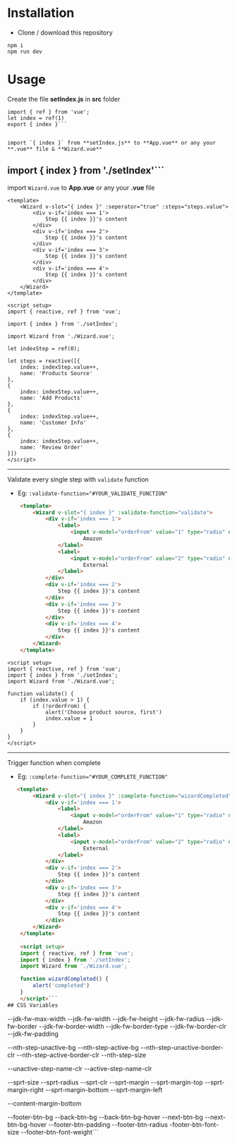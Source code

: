 # Installation
- Clone / download this repository

```
npm i
npm run dev
```

# Usage
Create the file **setIndex.js** in **src** folder

```
import { ref } from 'vue';
let index = ref(1)
export { index }```


import `{ index }` from **setIndex.js** to **App.vue** or any your **.vue** file & **Wizard.vue** 

```
import { index } from './setIndex'```
------------
import `Wizard.vue` to **App.vue** or any your **.vue** file

    <template>
	    <Wizard v-slot="{ index }" :seperator="true" :steps="steps.value">
            <div v-if='index === 1'>
                Step {{ index }}'s content
            </div>
            <div v-if='index === 2'>
                Step {{ index }}'s content
            </div>
            <div v-if='index === 3'>
                Step {{ index }}'s content
            </div>
            <div v-if='index === 4'>
                Step {{ index }}'s content
            </div>
	    </Wizard>
    </template>
	
    <script setup>
    import { reactive, ref } from 'vue';
    
    import { index } from './setIndex';

    import Wizard from './Wizard.vue';
    
    let indexStep = ref(0);
    
    let steps = reactive([{
	    index: indexStep.value++,
	    name: 'Products Source'
    },
    {
	    index: indexStep.value++, 
	    name: 'Add Products'
    },
    {
	    index: indexStep.value++,
	    name: 'Customer Info'
    },
    {
	    index: indexStep.value++,
	    name: 'Review Order'
    }])
    </script>


------------

Validate every single step with `validate` function
- Eg: `:validate-function="#YOUR_VALIDATE_FUNCTION"`

```html
    <template>
	    <Wizard v-slot="{ index }" :validate-function="validate">
            <div v-if='index === 1'>
                <label>
                    <input v-model="orderFrom" value="1" type="radio" name="test" />
                        Amazon
                </label>
                <label>
                    <input v-model="orderFrom" value="2" type="radio" name="test"/>
                        External
                </label>
            </div>
            <div v-if='index === 2'>
                Step {{ index }}'s content
            </div>
            <div v-if='index === 3'>
                Step {{ index }}'s content
            </div>
            <div v-if='index === 4'>
                Step {{ index }}'s content
            </div>
	    </Wizard>
    </template>
```
    
    <script setup>
    import { reactive, ref } from 'vue';
    import { index } from './setIndex';
    import Wizard from './Wizard.vue';

    function validate() {
        if (index.value > 1) {
            if (!orderFrom) {
                alert('Choose product source, first')
                index.value = 1
            }
        }
    }
    </script>


------------

Trigger function when complete
- Eg: `:complete-function="#YOUR_COMPLETE_FUNCTION"`

```html
   <template>
	    <Wizard v-slot="{ index }" :complete-function="wizardCompleted">
            <div v-if='index === 1'>
                <label>
                    <input v-model="orderFrom" value="1" type="radio" name="test" />
                        Amazon
                </label>
                <label>
                    <input v-model="orderFrom" value="2" type="radio" name="test"/>
                        External
                </label>
            </div>
            <div v-if='index === 2'>
                Step {{ index }}'s content
            </div>
            <div v-if='index === 3'>
                Step {{ index }}'s content
            </div>
            <div v-if='index === 4'>
                Step {{ index }}'s content
            </div>
	    </Wizard>
    </template>
    
    <script setup>
    import { reactive, ref } from 'vue';
    import { index } from './setIndex';
    import Wizard from './Wizard.vue';

    function wizardCompleted() {
        alert('completed')
    }
    </script>```
## CSS Variables
```
--jdk-fw-max-width
--jdk-fw-width
--jdk-fw-height
--jdk-fw-radius
--jdk-fw-border
--jdk-fw-border-width
--jdk-fw-border-type
--jdk-fw-border-clr
 --jdk-fw-padding

--nth-step-unactive-bg
--nth-step-active-bg
--nth-step-unactive-border-clr
--nth-step-active-border-clr
--nth-step-size

--unactive-step-name-clr
--active-step-name-clr

--sprt-size
--sprt-radius
--sprt-clr
--sprt-margin
--sprt-margin-top
--sprt-margin-right
--sprt-margin-bottom
--sprt-margin-left

--content-margin-bottom

--footer-btn-bg
--back-btn-bg
--back-btn-bg-hover
--next-btn-bg
--next-btn-bg-hover
--footer-btn-padding
--footer-btn-radius
-footer-btn-font-size
--footer-btn-font-weight```